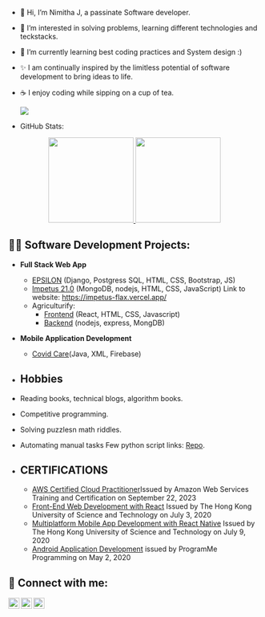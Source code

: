 - 👋 Hi, I’m Nimitha J, a passinate Software developer.
- 👀 I’m interested in solving problems, learning different technologies and teckstacks.
- 🌱 I’m currently learning best coding practices and System design :)
- ✨ I am continually inspired by the limitless potential of software development to bring ideas to life.
- ☕ I enjoy coding while sipping on a cup of tea.

  ![](https://komarev.com/ghpvc/?username=Nimitha-jagadeesha&color=blue&style=for-the-badge)

- GitHub Stats:
<p align="center">
<a href="https://github.com/Nimitha-jagadeesha">
  <img height="170em" src="https://github-readme-stats-eight-theta.vercel.app/api?username=Nimitha-jagadeesha&show_icons=true&theme=algolia&include_all_commits=true&count_private=true"/>
  <img height="170em" src="https://github-readme-stats-eight-theta.vercel.app/api/top-langs/?username=Nimitha-jagadeesha&layout=compact&langs_count=8&theme=algolia"/>
</a>
</p>


<h2>👨‍💻 Software Development Projects:</h2>

- <b>Full Stack Web App </b>
  - [EPSILON](https://github.com/Nimitha-jagadeesha/Epsilon-21.0) <span>(Django, Postgress SQL, HTML, CSS, Bootstrap, JS)<span>
  - [Impetus 21.0](https://github.com/Nimitha-jagadeesha/Impetus) <span>(MongoDB, nodejs, HTML, CSS, JavaScript)<span> Link to website: https://impetus-flax.vercel.app/
  - Agriculturify:
    - [Frontend](https://github.com/Nimitha-jagadeesha/Agricutureify) <span>(React, HTML, CSS, Javascript)
    - [Backend](https://github.com/Nimitha-jagadeesha/AGRO-Backend-API) <span>(nodejs, express, MongDB)
   
- <b>Mobile Application Development</b>
  - [Covid Care](https://github.com/Nimitha-jagadeesha/Covid-care)<span>(Java, XML, Firebase)</span>


- <h2>Hobbies</h2>
- Reading books, technical blogs, algorithm books.
- Competitive programming.
- Solving puzzlesn math riddles.
- Automating manual tasks Few python script links: [Repo](https://github.com/Nimitha-jagadeesha/Automation-Scripts).

  
- <h2> CERTIFICATIONS </h2>

  - [AWS Certified Cloud Practitioner](https://www.credly.com/badges/f04a3e6f-b447-4d1f-9ebd-cc3557c22667)Issued by Amazon Web Services Training and Certification on September 22, 2023  
  - [Front-End Web Development with React](https://www.coursera.org/account/accomplishments/verify/DBQ92D39TUWF) Issued by The Hong Kong University of Science and Technology on July 3, 2020
  - [Multiplatform Mobile App Development with React Native](https://www.coursera.org/account/accomplishments/verify/DC6VCDSD6C5R) Issued by The Hong Kong University of Science and Technology on July 9, 2020
  - [Android Application Development](https://www.udemy.com/certificate/UC-ede799b1-df0a-4f47-91d9-6278b98b78a5)  issued by  ProgramMe Programming on May 2, 2020

  

<h2> 🤳 Connect with me:</h2>

[<img align="left" alt="nimitha-jagadeesha | LinkedIn" width="22px" src="https://cdn.jsdelivr.net/npm/simple-icons@v3/icons/linkedin.svg" />][linkedin]
[<img align="left" alt="Nimitha__J | Twitter" width="22px" src="https://cdn.jsdelivr.net/npm/simple-icons@v3/icons/twitter.svg" />][twitter]
[<img align="left" alt="nimithaJagadeesha | Gmail" width="22px" src="https://cdn.jsdelivr.net/npm/simple-icons@v3/icons/gmail.svg" />][gmail]
   
[linkedin]: https://www.linkedin.com/in/nimitha-jagadeesha/
[twitter]: https://twitter.com/Nimitha__J
[gmail]: mailto:nimithajemail@gmail.com
